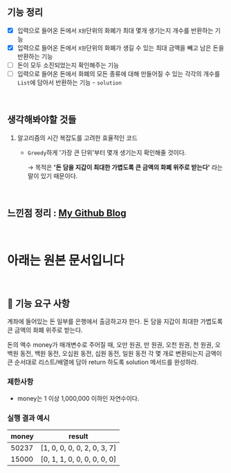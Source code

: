 ## 기능 정리

- [x] 입력으로 들어온 돈에서 `X원`단위의 화폐가 최대 몇개 생기는지 개수를 반환하는 기능
- [x] 입력으로 들어온 돈에서 `X원`단위의 화폐가 생길 수 있는 최대 금액을 빼고 남은 돈을 반환하는 기능
- [ ] 돈이 모두 소진되었는지 확인해주는 기능
- [ ] 입력으로 들어온 돈에서 화폐의 모든 종류에 대해 만들어질 수 있는 각각의 개수를 `List`에 담아서 반환하는 기능 - `solution`

<br>

## 생각해봐야할 것들

1. 알고리즘의 시간 복잡도를 고려한 효율적인 코드

   - `Greedy`하게 '가장 큰 단위'부터 몇개 생기는지 확인해줄 것이다.

     → 목적은 **'돈 담을 지갑이 최대한 가볍도록 큰 금액의 화폐 위주로 받는다'** 라는 말이 있기 때문이다.

<br>

## 느낀점 정리 : [My Github Blog](https://xi-jjun.github.io/2022-10-26/wootecoBackendFirstWeek)

<br>

# 아래는 원본 문서입니다

<br>

## 🚀 기능 요구 사항

계좌에 들어있는 돈 일부를 은행에서 출금하고자 한다. 돈 담을 지갑이 최대한 가볍도록 큰 금액의 화폐 위주로 받는다.

돈의 액수 money가 매개변수로 주어질 때, 오만 원권, 만 원권, 오천 원권, 천 원권, 오백원 동전, 백원 동전, 오십원 동전, 십원 동전, 일원 동전 각 몇 개로 변환되는지 금액이 큰 순서대로 리스트/배열에 담아 return 하도록 solution 메서드를 완성하라.

### 제한사항

- money는 1 이상 1,000,000 이하인 자연수이다.

### 실행 결과 예시

| money | result |
| --- | --- |
| 50237	| [1, 0, 0, 0, 0, 2, 0, 3, 7] |
| 15000	| [0, 1, 1, 0, 0, 0, 0, 0, 0] |